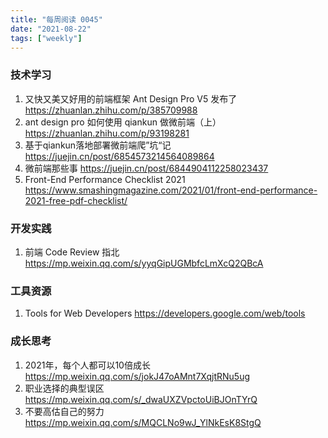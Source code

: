 ```yaml
---
title: "每周阅读 0045"
date: "2021-08-22"
tags: ["weekly"]
---
```


### 技术学习
1. 又快又美又好用的前端框架 Ant Design Pro V5 发布了 https://zhuanlan.zhihu.com/p/385709988
2. ant design pro 如何使用 qiankun 做微前端（上）https://zhuanlan.zhihu.com/p/93198281
3. 基于qiankun落地部署微前端爬”坑“记 https://juejin.cn/post/6854573214564089864
4. 微前端那些事 https://juejin.cn/post/6844904112258023437
5. Front-End Performance Checklist 2021 https://www.smashingmagazine.com/2021/01/front-end-performance-2021-free-pdf-checklist/

### 开发实践
1. 前端 Code Review 指北 https://mp.weixin.qq.com/s/yyqGipUGMbfcLmXcQ2QBcA

### 工具资源
1. Tools for Web Developers https://developers.google.com/web/tools

### 成长思考
1. 2021年，每个人都可以10倍成长 https://mp.weixin.qq.com/s/jokJ47oAMnt7XqjtRNu5ug
2. 职业选择的典型误区 https://mp.weixin.qq.com/s/_dwaUXZVpctoUiBJOnTYrQ
3. 不要高估自己的努力 https://mp.weixin.qq.com/s/MQCLNo9wJ_YlNkEsK8StgQ
